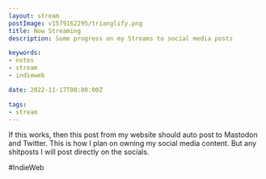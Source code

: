 ```yaml
---
layout: stream
postImage: v1579162295/trianglify.png
title: Now Streaming 
description: Some progress on my Streams to social media posts

keywords:
- notes
- stream
- indieweb

date: 2022-11-17T00:00:00Z

tags:
- stream
---
```

If this works, then this post from my website should auto post to Mastodon and Twitter. This is how I plan on owning my social media content. But any shitposts I will post directly on the socials.

\#IndieWeb
